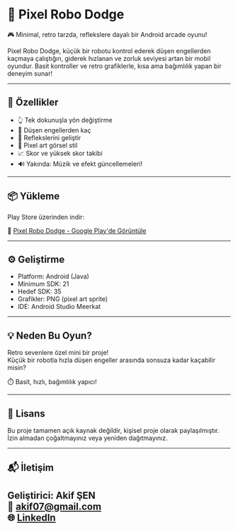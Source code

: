 # 🤖 Pixel Robo Dodge

🎮 Minimal, retro tarzda, reflekslere dayalı bir Android arcade oyunu!

Pixel Robo Dodge, küçük bir robotu kontrol ederek düşen engellerden kaçmaya çalıştığın, giderek hızlanan ve zorluk seviyesi artan bir mobil oyundur. Basit kontroller ve retro grafiklerle, kısa ama bağımlılık yapan bir deneyim sunar!

---

## 🧩 Özellikler

- 👆 Tek dokunuşla yön değiştirme
- 🚧 Düşen engellerden kaç
- 🧠 Reflekslerini geliştir
- 🧱 Pixel art görsel stil
- 📈 Skor ve yüksek skor takibi
- 🔊 Yakında: Müzik ve efekt güncellemeleri!
---

## 📦 Yükleme

Play Store üzerinden indir:

🔗 [Pixel Robo Dodge - Google Play'de Görüntüle](https://play.google.com/store/apps/details?id=tr.com.akifsen.pixelrobododge&hl=tr) 

---

## ⚙️ Geliştirme

- Platform: Android (Java)
- Minimum SDK: 21
- Hedef SDK: 35
- Grafikler: PNG (pixel art sprite)
- IDE: Android Studio Meerkat

---

## 💡 Neden Bu Oyun?

Retro sevenlere özel mini bir proje!  
Küçük bir robotla hızla düşen engeller arasında sonsuza kadar kaçabilir misin?

⏱️ Basit, hızlı, bağımlılık yapıcı!

---

## 📜 Lisans

Bu proje tamamen açık kaynak değildir, kişisel proje olarak paylaşılmıştır.  
İzin almadan çoğaltmayınız veya yeniden dağıtmayınız.

---

## 📬 İletişim

Geliştirici: **Akif ŞEN**  
📧 akif07@gmail.com  
🌐 [LinkedIn](https://www.linkedin.com/in/akifsen/)
---
